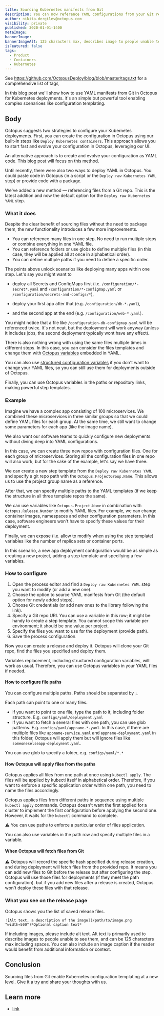 ```yaml
---
title: Sourcing Kubernetes manifests from Git
description: You can now reference YAML configurations from your Git repository in the "Deploy raw Kubernetes YAML" step. Say goodbye to building packages and copying and pasting code.
author: nikita.dergilev@octopus.com
visibility: private
published: 3020-01-01-1400
metaImage: 
bannerImage: 
bannerImageAlt: 125 characters max, describes image to people unable to see it.
isFeatured: false
tags: 
  - Product
  - Containers
  - Kubernetes
---
```


See https://github.com/OctopusDeploy/blog/blob/master/tags.txt for a comprehensive list of tags,

In this blog post we'll show how to use YAML manifests from Git in Octopus for Kubernetes deployments. It's an simple but powerful tool enabling complex scenarioes like configuration templating.

## Body

Octopus suggests two strategies to configure your Kubernetes deployments. First, you can create the configuration in Octopus using our built-in steps like `Deploy Kubernetes containers`. This approach allows you to start fast and evolve your configuration in Octopus, leveraging our UI. 

An alternative approach is to create and evolve your configuration as YAML code. This blog post will focus on this method.

Until recently, there were also two ways to deploy YAML in Octopus. You could paste code in Octopus (in a script or the `Deploy raw Kubernetes YAML` step) or provide code with a package.

We've added a new method — referencing files from a Git repo. This is the latest addition and now the default option for the `Deploy raw Kubernetes YAML` step.

### What it does

Despite the clear benefit of sourcing files without the need to package them, the new functionality introduces a few more improvements.

* You can reference many files in one step. No need to run multiple steps or combine everything in one YAML file.
* You can reference folders or use globs to define multiple files (in this case, they will be applied all at once in alphabetical order).
* You can define multiple paths if you need to define a specific order.

The points above unlock scenarios like deploying many apps within one step. Let's say you might want to

* deploy all Secrets and ConfigMaps first (i.e. `/configuration/*-secret*.yaml` and `/configuration/*-configmap.yaml` or `/configuration/secrets-and-configs/*`),

* deploy your first app after that (e.g. `/configuration/db-*.yaml`),

* and the second app at the end (e.g. `/configuration/web-*.yaml`). 

You might notice that a file like `/configuration-db-configmap.yaml` will be referenced twice. It's not neat, but the deployment will work anyway (unless it includes jobs, the second deployment typically wont have any effect).

There is also nothing wrong with using the same files multiple times in different steps. In this case, you can consider the files templates and change them with [Octopus variables](https://octopus.com/docs/projects/variables) embedded in YAML.

You can also use [structured configuration variables](https://octopus.com/blog/structured-variables-raw-kubernetes-yaml) if you don't want to change your YAML files, so you can still use them for deployments outside of Octopus.

Finally, you can use Octopus variables in the paths or repository links, making powerful step templates.

### Example

Imagine we have a complex app consisting of 100 microservices. We combined these microservices in three similar groups so that we could define YAML files for each group. At the same time, we still want to change some parameters for each app (like the image name).

We also want our software teams to quickly configure new deployments without diving deep into YAML configurations.

In this case, we can create three new repos with configuration files. One for each group of microservices. Storing all the configuration files in one repo will also work, but for the sake of the example, let's say we have three.

We can create a new step template from the `Deploy raw Kubernetes YAML` and specify a git repo path with the `Octopus.ProjectGroup.Name`. This allows us to use the project group name as a reference. 

After that, we can specify multiple paths to the YAML templates (if we keep the structure in all three template repos the same).

We can use variables like `Octopus.Project.Name` in combination with `Octopus.Release.Number` to modify YAML files. For example, we can change container images, namespaces and other configuration parameters. In this case, software engineers won't have to specify these values for their deployment.

Finally, we can expose (i.e. allow to modify when using the step template) variables like the number of replica sets or container ports.

In this scenario, a new app deployment configuration would be as simple as creating a new project, adding a step template and specifying a few variables.

### How to configure

1. Open the process editor and find a `Deploy raw Kubernetes YAML` step you want to modify (or add a new one).
2. Choose the option to source YAML manifests from Git (the default option for newly added steps).
3. Choose Git credentials (or add new ones to the library following the link).
4. Specify a Git repo URI. You can use a variable in this row; it might be handy to create a step template. You cannot scope this variable per environment; it should be one value per project.
5. Specify the files you want to use for the deployment (provide path).
6. Save the process configuration.

Now you can create a release and deploy it. Octopus will clone your Git repo, find the files you specified and deploy them.

Variables replacement, including structured configuration variables, will work as usual. Therefore, you can use Octopus variables in your YAML files if needed.

#### How to configure file paths

You can configure multiple paths. Paths should be separated by `;`.

Each path can point to one or many files.

* If you want to point to one file, type the path to it, including folder structure. E.g. `configs/yaml/deployment.yaml`
* If you want to fetch a several files with one path, you can use glob patterns. E.g. `configs/yaml/appname-*.yaml`. In this case, if there are multiple files like `appname-service.yaml` and `appname-deployment.yaml` in this folder, Octopus will apply them but will ignore files like `someoneselseapp-deployment.yaml`.

You can use glob to specify a folder, e.g. `configs/yaml/*.*`

#### How Octopus will apply files from the paths

Octopus applies all files from one path at once using `kubectl apply`. The files will be applied by kubectl itself in alphabetical order. Therefore, if you want to enforce a specific application order within one path, you need to name the files accordingly.

Octopus applies files from different paths in sequence using multiple `kubectl apply` commands. Octopus doesn't want the first applied for a cluster to implement the first configuration before applying the second one. However, it waits for the `kubectl` command to complete.

⚠️ You can use paths to enforce a particular order of files application.

You can also use variables in the path row and specify multiple files in a variable.

#### When Octopus will fetch files from Git

⚠️ Octopus will record the specific hash specified during release creation, and during deployment will fetch files from the provided repo. It means you can add new files to Git before the release but after configuring the step. Octopus will use those files for deployments (if they meet the path configuration). but if you add new files after a release is created, Octopus won't deploy these files with that release.

### What you see on the release page

Octopus shows you the list of saved release files.


```
![Alt text, a description of the image](/path/to/image.png "width=500")*Optional caption text*
```
If including images, please include alt text. Alt text is primarily used to describe images to people unable to see them, and can be 125 characters max including spaces. You can also include an image caption if the reader would benefit from additional information or context.

## Conclusion

Sourcing files from Git enable Kubernetes configuration templating at a new level. Give it a try and share your thoughts with us.

## Learn more

- [link](https://www.example.com/resource)
